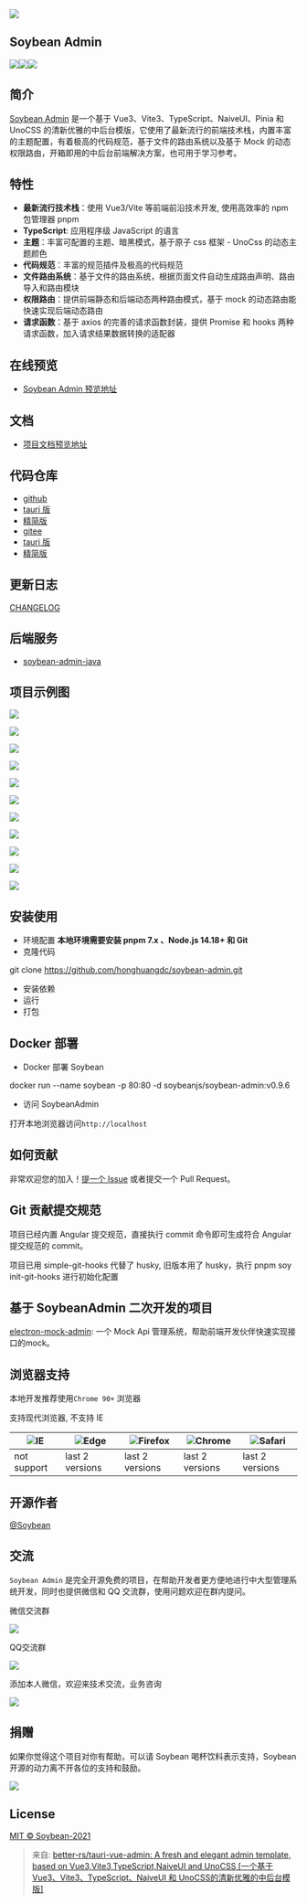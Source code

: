  	

![](../../images/65f8f34f28366b8ec121e91657c43944.svg)

## Soybean Admin
![](../../images/3c783756cebcaa0111f0eb4d5a62a666.svg)![](../../images/69594307ac36812506ab21c9c9979e6c.svg)![](../../images/e46f4b25c20989e459df9165ab2d76e1.svg)

## 简介
[Soybean Admin](https://github.com/honghuangdc/soybean-admin) 是一个基于 Vue3、Vite3、TypeScript、NaiveUI、Pinia 和 UnoCSS 的清新优雅的中后台模版，它使用了最新流行的前端技术栈，内置丰富的主题配置，有着极高的代码规范，基于文件的路由系统以及基于 Mock 的动态权限路由，开箱即用的中后台前端解决方案，也可用于学习参考。

## 特性
+ **最新流行技术栈**：使用 Vue3/Vite 等前端前沿技术开发, 使用高效率的 npm 包管理器 pnpm
+ **TypeScript**: 应用程序级 JavaScript 的语言
+ **主题**：丰富可配置的主题、暗黑模式，基于原子 css 框架 - UnoCss 的动态主题颜色
+ **代码规范**：丰富的规范插件及极高的代码规范
+ **文件路由系统**：基于文件的路由系统，根据页面文件自动生成路由声明、路由导入和路由模块
+ **权限路由**：提供前端静态和后端动态两种路由模式，基于 mock 的动态路由能快速实现后端动态路由
+ **请求函数**：基于 axios 的完善的请求函数封装，提供 Promise 和 hooks 两种请求函数，加入请求结果数据转换的适配器

## 在线预览
+ [Soybean Admin 预览地址](https://soybean.pro/)

## 文档
+ [项目文档预览地址](https://docs.soybean.pro/)

## 代码仓库
+ [github](https://github.com/honghuangdc/soybean-admin)
+ [tauri 版](https://github.com/honghuangdc/soybean-admin/tree/tauri)
+ [精简版](https://github.com/honghuangdc/soybean-admin/tree/thin)
+ [gitee](https://gitee.com/honghuangdc/soybean-admin)
+ [tauri 版](https://gitee.com/honghuangdc/soybean-admin/tree/tauri)
+ [精简版](https://gitee.com/honghuangdc/soybean-admin/tree/thin)

## 更新日志
[CHANGELOG](https://github.com/better-rs/tauri-vue-admin/blob/main/CHANGELOG.md)

## 后端服务
+ [soybean-admin-java](https://github.com/honghuangdc/soybean-admin-java)

## 项目示例图
![](../../images/f244a22658eb640b6cc942c02fd0900c.png)

![](../../images/6180114b61540dcb6f732435485e83b8.png)

![](../../images/ebd6b43c3b253e718cb982f730ddff97.png)

![](../../images/c69801a91ab49215e8c242e5c7601f9c.png)

![](../../images/09790cc7267883c5eb6df4e8235b4bd9.png)

![](../../images/a236b76d0c595c0176deb4d46b61accd.png)

![](../../images/1486e0c86c3efa75b9d1f133341e16cb.png)

![](../../images/3afc59df3e96b7510fcc1734ef5f11e8.png)

![](../../images/3f7bf3a7317c4ff817e6d636f20b0b28.png)

![](../../images/d53b9f9babaefcb14443b0bc09bffd42.png)

![](../../images/a0dfa1c18156d606f1f00647692f1079.png)

## 安装使用
+ 环境配置 **本地环境需要安装 pnpm 7.x 、Node.js 14.18+ 和 Git**
+ 克隆代码

git clone https://github.com/honghuangdc/soybean-admin.git

+ 安装依赖
+ 运行
+ 打包

## Docker 部署
+ Docker 部署 Soybean

docker run --name soybean -p 80:80 -d soybeanjs/soybean-admin:v0.9.6

+ 访问 SoybeanAdmin

打开本地浏览器访问`http://localhost`

## 如何贡献
非常欢迎您的加入！[提一个 Issue](https://github.com/honghuangdc/soybean-admin/issues/new) 或者提交一个 Pull Request。

## Git 贡献提交规范
项目已经内置 Angular 提交规范，直接执行 commit 命令即可生成符合 Angular 提交规范的 commit。

项目已用 simple-git-hooks 代替了 husky, 旧版本用了 husky，执行 pnpm soy init-git-hooks 进行初始化配置

## 基于 SoybeanAdmin 二次开发的项目
[electron-mock-admin](https://github.com/lixin59/electron-mock-api): 一个 Mock Api 管理系统，帮助前端开发伙伴快速实现接口的mock。

## 浏览器支持
本地开发推荐使用`Chrome 90+` 浏览器

支持现代浏览器, 不支持 IE

| ![](../../images/1ad45a044d89f46b3b6b3581cd26a48f.png)IE | ![](../../images/52b680a9cd91e2a5fb8b2bf18dc68373.png)Edge | ![](../../images/20e563d197a4b4b19be10b03f9fba6bb.png)Firefox | ![](../../images/ea79f69b4488def708ed0d6e1c128c42.png)Chrome | ![](../../images/aff4434f3baa365b7e1e88296cb74ca5.png)Safari |
| --- | --- | --- | --- | --- |
| not support | last 2 versions | last 2 versions | last 2 versions | last 2 versions |


## 开源作者
[@Soybean](https://github.com/honghuangdc)

## 交流
`Soybean Admin` 是完全开源免费的项目，在帮助开发者更方便地进行中大型管理系统开发，同时也提供微信和 QQ 交流群，使用问题欢迎在群内提问。

 	

 		

微信交流群

![](../../images/43292ffd2189babb774176d09c0ee8a7.jpeg) 	

 	

 		

QQ交流群

![](../../images/731af23cee3de3c0f93003622ff890c8.jpeg) 	

 		

 			

添加本人微信，欢迎来技术交流，业务咨询

 			

![](../../images/70d8caf585a8600cdfbc58a776311c5b.jpeg) 		

## 捐赠
如果你觉得这个项目对你有帮助，可以请 Soybean 喝杯饮料表示支持，Soybean 开源的动力离不开各位的支持和鼓励。

![](../../images/a0b7d2fe7f59a0727ef86c09f763f0df.png)

## License
[MIT © Soybean-2021](https://github.com/better-rs/tauri-vue-admin/blob/main/LICENSE)  


> 来自: [better-rs/tauri-vue-admin: A fresh and elegant admin template, based on Vue3,Vite3,TypeScript,NaiveUI and UnoCSS [一个基于Vue3、Vite3、TypeScript、NaiveUI 和 UnoCSS的清新优雅的中后台模版]](https://github.com/better-rs/tauri-vue-admin)
>

